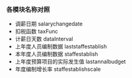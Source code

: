 ### 各模块名称对照

- 调薪日期 salarychangedate
- 扣税函数 taxFunc
- 计薪日天数 dataInterval
- 上年度人员编制数据 laststaffestablish
- 本年度人员编制数据 staffestablish
- 上年度预算项目的实际发生值 lastannalbudget
- 年度编制增长率 staffestablishscale